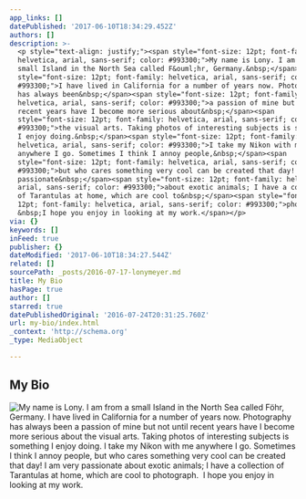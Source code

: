 ```yaml
---
app_links: []
datePublished: '2017-06-10T18:34:29.452Z'
authors: []
description: >-
  <p style="text-align: justify;"><span style="font-size: 12pt; font-family:
  helvetica, arial, sans-serif; color: #993300;">My name is Lony. I am from a
  small Island in the North Sea called F&ouml;hr, Germany.&nbsp;</span><span
  style="font-size: 12pt; font-family: helvetica, arial, sans-serif; color:
  #993300;">I have lived in California for a number of years now. Photography
  has always been&nbsp;</span><span style="font-size: 12pt; font-family:
  helvetica, arial, sans-serif; color: #993300;">a passion of mine but not until
  recent years have I become more serious about&nbsp;</span><span
  style="font-size: 12pt; font-family: helvetica, arial, sans-serif; color:
  #993300;">the visual arts. Taking photos of interesting subjects is something
  I enjoy doing.&nbsp;</span><span style="font-size: 12pt; font-family:
  helvetica, arial, sans-serif; color: #993300;">I take my Nikon with me
  anywhere I go. Sometimes I think I annoy people,&nbsp;</span><span
  style="font-size: 12pt; font-family: helvetica, arial, sans-serif; color:
  #993300;">but who cares something very cool can be created that day! I am very
  passionate&nbsp;</span><span style="font-size: 12pt; font-family: helvetica,
  arial, sans-serif; color: #993300;">about exotic animals; I have a collection
  of Tarantulas at home, which are cool to&nbsp;</span><span style="font-size:
  12pt; font-family: helvetica, arial, sans-serif; color: #993300;">photograph.
  &nbsp;I hope you enjoy in looking at my work.</span></p>
via: {}
keywords: []
inFeed: true
publisher: {}
dateModified: '2017-06-10T18:34:27.544Z'
related: []
sourcePath: _posts/2016-07-17-lonymeyer.md
title: My Bio
hasPage: true
author: []
starred: true
datePublishedOriginal: '2016-07-24T20:31:25.760Z'
url: my-bio/index.html
_context: 'http://schema.org'
_type: MediaObject

---
```

## My Bio
![<p style="text-align: justify;"><span style="font-size: 12pt; font-family: helvetica, arial, sans-serif; color: #993300;">My name is Lony. I am from a small Island in the North Sea called F&ouml;hr, Germany.&nbsp;</span><span style="font-size: 12pt; font-family: helvetica, arial, sans-serif; color: #993300;">I have lived in California for a number of years now. Photography has always been&nbsp;</span><span style="font-size: 12pt; font-family: helvetica, arial, sans-serif; color: #993300;">a passion of mine but not until recent years have I become more serious about&nbsp;</span><span style="font-size: 12pt; font-family: helvetica, arial, sans-serif; color: #993300;">the visual arts. Taking photos of interesting subjects is something I enjoy doing.&nbsp;</span><span style="font-size: 12pt; font-family: helvetica, arial, sans-serif; color: #993300;">I take my Nikon with me anywhere I go. Sometimes I think I annoy people,&nbsp;</span><span style="font-size: 12pt; font-family: helvetica, arial, sans-serif; color: #993300;">but who cares something very cool can be created that day! I am very passionate&nbsp;</span><span style="font-size: 12pt; font-family: helvetica, arial, sans-serif; color: #993300;">about exotic animals; I have a collection of Tarantulas at home, which are cool to&nbsp;</span><span style="font-size: 12pt; font-family: helvetica, arial, sans-serif; color: #993300;">photograph. &nbsp;I hope you enjoy in looking at my work.</span></p>](https://the-grid-user-content.s3-us-west-2.amazonaws.com/851202bb-44d4-4da2-894a-fa3518c60783.jpg)